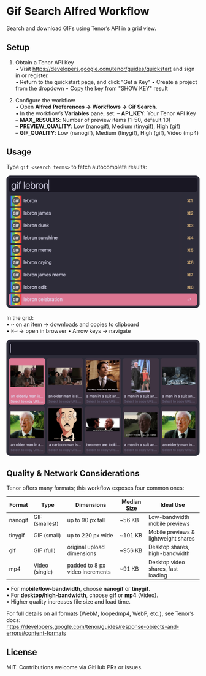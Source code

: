 # Gif Search Alfred Workflow

Search and download GIFs using Tenor’s API in a grid view.

## Setup

1. Obtain a Tenor API Key  
   • Visit https://developers.google.com/tenor/guides/quickstart and sign in or register.  
   • Return to the quickstart page, and click "Get a Key"
   • Create a project from the dropdown
   • Copy the key from "SHOW KEY" result

2. Configure the workflow  
   • Open **Alfred Preferences → Workflows → Gif Search**.  
   • In the workflow’s **Variables** pane, set:
     – **API_KEY**: Your Tenor API Key  
     – **MAX_RESULTS**: Number of preview items (1–50, default 10)  
     – **PREVIEW_QUALITY**: Low (nanogif), Medium (tinygif), High (gif)  
     – **GIF_QUALITY**: Low (nanogif), Medium (tinygif), High (gif), Video (mp4)  

## Usage

Type `gif <search terms>` to fetch autocomplete results:

![Alfred search for gif](./Assets/search-results.png)

In the grid:  
• <kbd>↩︎</kbd> on an item → downloads and copies to clipboard  
• <kbd>⌘↩︎</kbd> → open in browser
• Arrow keys → navigate  

![Results grid](./Assets/grid-results.png)

## Quality & Network Considerations

Tenor offers many formats; this workflow exposes four common ones:

| Format   | Type           | Dimensions                     | Median Size | Ideal Use                           |
|----------|----------------|--------------------------------|-------------|-------------------------------------|
| nanogif  | GIF (smallest) | up to 90 px tall               | ~56 KB      | Low-bandwidth mobile previews       |
| tinygif  | GIF (small)    | up to 220 px wide              | ~101 KB     | Mobile previews & lightweight shares|
| gif      | GIF (full)     | original upload dimensions     | ~956 KB     | Desktop shares, high-bandwidth      |
| mp4      | Video (single) | padded to 8 px video increments| ~91 KB      | Desktop video shares, fast loading  |

• For **mobile/low-bandwidth**, choose **nanogif** or **tinygif**.  
• For **desktop/high-bandwidth**, choose **gif** or **mp4** (Video).  
• Higher quality increases file size and load time.  

For full details on all formats (WebM, loopedmp4, WebP, etc.), see Tenor’s docs:  
https://developers.google.com/tenor/guides/response-objects-and-errors#content-formats

## License

MIT. Contributions welcome via GitHub PRs or issues.
